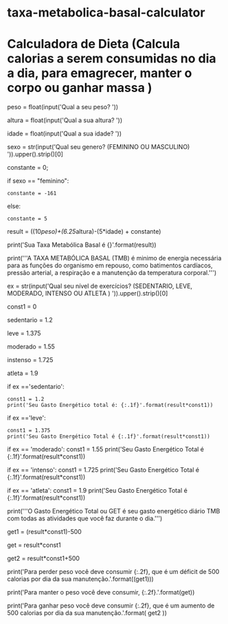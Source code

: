# taxa-metabolica-basal-calculator
# Calculadora de Dieta (Calcula calorias a serem consumidas no dia a dia, para emagrecer, manter o corpo ou ganhar massa )


peso = float(input('Qual a seu peso? '))

altura = float(input('Qual a sua altura? '))

idade = float(input('Qual a sua idade? '))

sexo = str(input('Qual seu genero? (FEMININO OU MASCULINO) ')).upper().strip()[0]

constante = 0;

if sexo == "feminino":

    constante = -161
    
    
else:

    constante = 5
    

result = ((10*peso)+(6.25*altura)-(5*idade) + constante)


print('Sua Taxa Metabólica Basal é {}'.format(result))


print('''A TAXA METABÓLICA BASAL (TMB) é minimo de energia necessária para as
funções do organismo em repouso, como batimentos cardíacos, pressão arterial, 
a respiração e a manutenção da temperatura corporal.''')


ex = str(input('Qual seu nível de exercícios? (SEDENTARIO, LEVE, MODERADO, INTENSO OU ATLETA ) ')).upper().strip()[0]


const1 = 0

sedentario = 1.2

leve = 1.375

moderado = 1.55

instenso = 1.725

atleta = 1.9


if ex =='sedentario':

    const1 = 1.2
    print('Seu Gasto Energético total é: {:.1f}'.format(result*const1))

if ex =='leve':

    const1 = 1.375
    print('Seu Gasto Energético Total é {:.1f}'.format(result*const1))

if ex == 'moderado':
    const1 = 1.55
    print('Seu Gasto Energético Total é {:.1f}'.format(result*const1))

if ex == 'intenso':
    const1 = 1.725
    print('Seu Gasto Energético Total é {:.1f}'.format(result*const1))

if ex == 'atleta':
    const1 = 1.9
    print('Seu Gasto Energético Total é {:.1f}'.format(result*const1))
    
print('''O Gasto Energético Total ou GET é seu gasto energético diário TMB com todas as atividades que você faz 
durante o dia.''')

get1 = (result*const1)-500

get = result*const1

get2 = result*const1+500

print('Para perder peso você deve consumir {:.2f}, que é um déficit de 500 calorias por dia da sua manutenção.'.format((get1)))

print('Para manter o peso você deve consumir, {:.2f}.'.format(get))

print('Para ganhar peso você deve consumir {:.2f}, que é um aumento de 500 calorias por dia da sua manutenção.'.format( get2 ))

